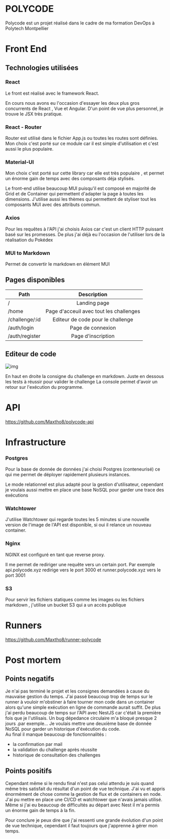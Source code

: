 # POLYCODE

Polycode est un projet réalisé dans le cadre de ma formation DevOps à Polytech Montpellier

# Front End 

## Technologies utilisées    

### React

Le front est réalisé avec le framework React. 

En cours nous avons eu l'occasion d'essayer les deux plus gros concurrents de React , Vue et Angular. D'un  point de vue plus personnel, je trouve le JSX très pratique. 



### React - Router


Router est utilisé dans le fichier App.js ou toutes les routes sont définies. Mon choix c'est porté sur ce module car il est simple d'utilisation et c'est aussi le plus populaire.


### Material-UI
 
Mon choix c'est porté sur cette library car elle est très populaire , et permet un énorme gain de temps avec des composants déja stylisés.

Le front-end utilise beaucoup MUI puisqu'il est composé en majorité de Grid et de Container qui permettent d'adapter la page à toutes les dimensions.
J'utilise aussi les thèmes qui permettent de styliser tout les composants MUI avec des attributs commun.

### Axios 

Pour les requêtes à l'API j'ai choisis Axios car c'est un client HTTP puissant basé sur les promesses. De plus j'ai déjà eu l'occasion de l'utiliser lors de la réalisation du Pokédex

### MUI to Markdown

Permet de convertir le markdown en élément MUI

## Pages disponibles





| Path   |      Description      |
|----------|:-------------:|
| /|  Landing page |
| /home |    Page d'acceuil avec tout les challenges   |
| /challenge/:id | Editeur de code pour le challenge | 
| /auth/login | Page de connexion | 
| /auth/register | Page d'inscription | 

## Editeur de code

![img](https://i.ibb.co/sygT06n/image.png)

En haut en droite la consigne du challenge en markdown. Juste en dessous les tests à réussir pour valider le challenge
La console permet d'avoir un retour sur l'exécution du programme.


# API 

https://github.com/Maxtho8/polycode-api


# Infrastructure

### Postgres


Pour la base de donnée de données j'ai choisi Postgres (conteneurisé) ce qui me permet de déployer rapidement plusieurs instances. 

Le mode relationnel est plus adapté pour la gestion d'utilisateur, cependant je voulais aussi mettre en place une base NoSQL pour garder une trace des exécutions 

### Watchtower

J'utilise Watchtower qui regarde toutes les 5 minutes si une nouvelle version de l'image de l'API est disponible, si oui il relance un nouveau container.

### Nginx

NGINX est configuré en tant que reverse proxy. 

Il me permet de rediriger une requête vers un certain port.
Par exemple api.polycode.xyz redirige vers le port 3000 et runner.polycode.xyz vers le port 3001

### S3
Pour servir les fichiers statiques comme les images ou les fichiers markdown , j'utilise un bucket S3 qui a un accès publique


# Runners

https://github.com/Maxtho8/runner-polycode

# Post mortem


## Points negatifs

Je n'ai pas terminé le projet et les consignes demandées à cause du mauvaise gestion du temps.
J'ai passé beaucoup trop de temps sur le runner à vouloir m'obstiner à faire tourner mon code dans un container alors qu'une simple exécution en ligne de commande aurait suffit. 
De plus j'ai perdu beaucoup de temps sur l'API avec NestJS car c'était la première fois que je l'utilisais. Un bug dépedance circulaire m'a bloqué presque 2 jours .par exemple...
Je voulais mettre une deuxième base de donnée NoSQL pour garder un historique d'éxécution du code.  
Au final il manque beaucoup de fonctionnalités : 

- la confirmation par mail 
- la validation du challenge après réussite
- historique de consultation des challenges


## Points positifs

Cependant même si le rendu final n'est pas celui attendu je suis quand même très satisfait du résultat d'un point de vue technique. J'ai vu et appris énormément de chose comme la gestion de flux et de containers en node.  
 J'ai pu mettre en place une CI/CD et watchtower que n'avais jamais utilisé. 
Même si j'ai eu beaucoup de difficultés au départ avec Nest il m'a permis un énorme gain de temps à la fin.

Pour conclure je peux dire que j'ai ressenti une grande évolution d'un point de vue technique, cependant il faut toujours que j'apprenne à gérer mon temps.

